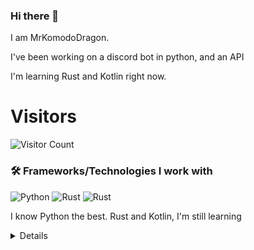 ### Hi there 👋


I am MrKomodoDragon.

I've been working on a discord bot in python, and an API

I'm learning Rust and Kotlin right now.




# Visitors
![Visitor Count](https://profile-counter.glitch.me/%7BMrKomodoDragon%7D/count.svg)

### 🛠 Frameworks/Technologies I work with
<img alt="Python" src="https://img.shields.io/badge/python%20-%2314354C.svg?&style=for-the-badge&logo=python&logoColor=white"/> <img alt="Rust" src="https://img.shields.io/badge/rust%20-%2314354C.svg?&style=for-the-badge&logo=rust&logoColor=white"/> <img alt="Rust" src="https://img.shields.io/badge/kotlin%20-%2314354C.svg?&style=for-the-badge&logo=kotlin&logoColor=white"/>

I know Python the best. Rust and Kotlin, I'm still learning

<details>
# My Stats
[![Anurag's github stats](https://github-readme-stats.vercel.app/api?username=MrKomodoDragon)](https://github.com/anuraghazra/github-readme-stats)

# Languages I Use
![Top Langs](https://github-readme-stats.vercel.app/api/top-langs/?username=MrKomodoDragon&theme=tokyonight)

# Some more stats
<!--START_SECTION:waka-->
![Profile Views](http://img.shields.io/badge/Profile%20Views-13-blue)

**🐱 My Github Data** 

> 🏆 395 Contributions in the Year 2021
 > 
> 📦 43.1 kB Used in Github's Storage 
 > 
> 🚫 Not Opted to Hire
 > 
> 📜 41 Public Repositories 
 > 
> 🔑 4 Private Repositories  
 > 
**I'm an Early 🐤** 

```text
🌞 Morning    126 commits    █████████░░░░░░░░░░░░░░░░   38.41% 
🌆 Daytime    124 commits    █████████░░░░░░░░░░░░░░░░   37.8% 
🌃 Evening    77 commits     █████░░░░░░░░░░░░░░░░░░░░   23.48% 
🌙 Night      1 commits      ░░░░░░░░░░░░░░░░░░░░░░░░░   0.3%

```
📅 **I'm Most Productive on Friday** 

```text
Monday       42 commits     ███░░░░░░░░░░░░░░░░░░░░░░   12.8% 
Tuesday      57 commits     ████░░░░░░░░░░░░░░░░░░░░░   17.38% 
Wednesday    40 commits     ███░░░░░░░░░░░░░░░░░░░░░░   12.2% 
Thursday     60 commits     ████░░░░░░░░░░░░░░░░░░░░░   18.29% 
Friday       62 commits     ████░░░░░░░░░░░░░░░░░░░░░   18.9% 
Saturday     28 commits     ██░░░░░░░░░░░░░░░░░░░░░░░   8.54% 
Sunday       39 commits     ███░░░░░░░░░░░░░░░░░░░░░░   11.89%

```


📊 **This Week I Spent My Time On** 

```text
⌚︎ Time Zone: America/Los_Angeles

💬 Programming Languages: 
Python                   6 hrs 45 mins       ████████████████░░░░░░░░░   66.15% 
Other                    2 hrs 49 mins       ███████░░░░░░░░░░░░░░░░░░   27.6% 
JSON                     15 mins             ░░░░░░░░░░░░░░░░░░░░░░░░░   2.59% 
Text                     10 mins             ░░░░░░░░░░░░░░░░░░░░░░░░░   1.76% 
RPMSpec                  6 mins              ░░░░░░░░░░░░░░░░░░░░░░░░░   1.1%

🔥 Editors: 
VS Code                  10 hrs 13 mins      █████████████████████████   100.0%

🐱‍💻 Projects: 
f-stop                   6 hrs 40 mins       ████████████████░░░░░░░░░   65.2% 
aiodevision              2 hrs 5 mins        █████░░░░░░░░░░░░░░░░░░░░   20.38% 
f-stop-rply              57 mins             ██░░░░░░░░░░░░░░░░░░░░░░░   9.31% 
vscode-highlights        15 mins             ░░░░░░░░░░░░░░░░░░░░░░░░░   2.59% 
vasan                    10 mins             ░░░░░░░░░░░░░░░░░░░░░░░░░   1.78%

💻 Operating System: 
Mac                      10 hrs 13 mins      █████████████████████████   100.0%

```

**I Mostly Code in Python** 

```text
Python                   11 repos            █████████████░░░░░░░░░░░░   55.0% 
Rust                     3 repos             ███░░░░░░░░░░░░░░░░░░░░░░   15.0% 
Java                     1 repo              █░░░░░░░░░░░░░░░░░░░░░░░░   5.0% 
HTML                     1 repo              █░░░░░░░░░░░░░░░░░░░░░░░░   5.0% 
Shell                    1 repo              █░░░░░░░░░░░░░░░░░░░░░░░░   5.0%

```


**Timeline**

![Chart not found](https://raw.githubusercontent.com/MrKomodoDragon/MrKomodoDragon/main/charts/bar_graph.png) 


 Last Updated on 26/06/2021
<!--END_SECTION:waka-->
</details>
